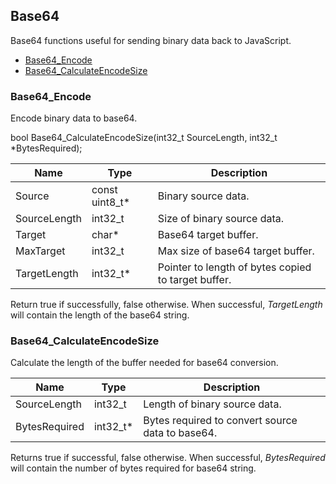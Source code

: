 ## Base64 <!-- omit in toc -->

Base64 functions useful for sending binary data back to JavaScript.

- [Base64\_Encode](#base64_encode)
- [Base64\_CalculateEncodeSize](#base64_calculateencodesize)

### Base64_Encode

Encode binary data to base64.

bool Base64_CalculateEncodeSize(int32_t SourceLength, int32_t *BytesRequired);

|Name|Type|Description|
|-|-|-|
|Source|const uint8_t*|Binary source data.|
|SourceLength|int32_t|Size of binary source data.|
|Target|char*|Base64 target buffer.|
|MaxTarget|int32_t|Max size of base64 target buffer.|
|TargetLength|int32_t*|Pointer to length of bytes copied to target buffer.|

Return true if successfully, false otherwise. When successful, _TargetLength_ will contain the length of the base64 string.

### Base64_CalculateEncodeSize

Calculate the length of the buffer needed for base64 conversion.

|Name|Type|Description|
|-|-|-|
|SourceLength|int32_t|Length of binary source data.|
|BytesRequired|int32_t*|Bytes required to convert source data to base64.|

Returns true if successful, false otherwise. When successful, _BytesRequired_ will contain the number of bytes required for base64 string.